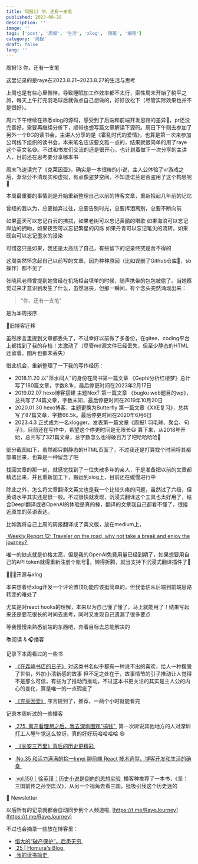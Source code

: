 ```yaml
---
title: 周报13 你，还有一支笔
published: 2023-08-28
description: ''
image: ''
tags: ['post', '周报', '生活', 'xlog', '随笔', '编程']
category: '周报'
draft: false
lang: ''
---
```

 周报13 你，还有一支笔




<!-- ![image](./attachments/bafybeicrrkfup357iv77gcwiuza77rwyxr7q6eez7sisbht4qju5kgh46e.png) -->




这里记录的是raye在2023.8.21~2023.8.27的生活与思考

上周也是有些心里憔悴，导致睡眠加工作效率都不太行，索性周末开始了躺平之旅，每天上午打完羽毛球后就做点自己想做的，好好放松下（尽管实际效果也并不是很好）。

周六下午继续在熟悉xlog的源码，感受到了后端和前端开发思路的差异🥹，pr还没完善好，需要再继续分析下，顺带也想写篇文章解读下源码。周日下午则去参加了另外一个BG的读书会，主讲人分享的是《霍乱时代的爱情》，也算是第一次来参加公司线下组织的读书会，本来笔名应该要文雅一点的，结果就很简单的用了raye这个英文名😅。不过和书友们交流的还是很开心，也计划着做下一次分享的主讲人，目前还在思考要分享哪本书

周末飞速读完了《克莱因壶》，确实是一本很棒的小说，主人公体验了vr游戏之后，渐渐分不清现实和虚拟，有点像盗梦空间，不知道诺兰是否盗用了这个构思呢🤔

本周最重要的事情则是开始重新整理自己以前的博客文章，重新拾起几年前的记忆

曾经的我以为，总要抛弃过往，总要告别时光，总要挥泪离别，总要不断向前

如果蓝天可以忘记白云的拂拭，如果老树可以忘记黄鹂的啭歌
如果海浪可以忘记岸边的拥吻，如果夜空可以忘记繁星的闪烁
如果丹青可以忘记笔尖的流转，如果砚台可以忘记墨水的浸染

可惜这只是如果，我还是太高估了自己，有些留下的记录终究是舍不得的

这周突然怀念起自己以前写的文章，因为种种原因（比如误删了Github仓库🥲，sb操作）都不见了

张晓风老师曾提到她曾经在机场柜台填单的时候，随声携带的包包被偷了。当她察觉过来才意识到发生了什么，虽然沮丧，但那一瞬间，有个念头突然涌现出来：

> "你，还有一支笔"

是为本周报序

 📝旧博客迁移

虽然序言里提到文章都丢失了，不过幸好以前做了多备份，在gitee、coding平台上都找到了我的存档！太激动了（尽管md源文件已经丢失，但至少静态的HTML还留着，图片也都未丢失）

借此机会，重新整理了一下我的写作经历：
- 2018.11.20 以"萍水间人"的身份在简书第一篇文章 《Gephi分析红楼梦》总计写了160篇文章，字数8.1k，最后停更时间在2023年2月17日
- 2019.02.07 hexo博客搭建 主题NexT 第一篇文章 《bugku web题目的wp》，总共写了74篇文章，字数未知，最后停更时间在2019年10月20日
- 2020.01.30 hexo博客，主题更换为Butterfly 第一篇文章《XXE复习》，总共写了87篇文章，字数66.5k。最后停更时间在2020年6月6日
- 2023.4.3 正式成为一名xlogger，发表第一篇文章《周报1 羽毛球、聚会、句子》，目前还在写作中，希望这个停更时间是无限长😃
算下来，从2018年开始，总共写了321篇文章，总字数怎么也得破百万了吧哈哈哈哈🤣

部分截图如下，虽然都只剩静态的HTML页面了，不过我还是打算找个时间将其都部署出来，也算是一种留念了吧


<!-- ![image](./attachments/bafkreigpawvompa3jhe4ohyoattliuqncsysn42usd5bhpvjqzk6efr7bq.png) -->



<!-- ![image](./attachments/bafybeiancgdymoxmqx5qc63tizvsxzycuxjfrz2tffzsrhbebsa33wxr4i.png) -->



<!-- ![image](./attachments/bafybeienxn5cj6ofhgs2yscw56t4nl25ea2iz7c2xv5xtqmsz7rifm263y.png) -->

找回文章的那一刻，就感觉找到了一位失散多年的亲人，于是准备把以前的文章都精选出来，并且重新加工下，搬运到xlog上，目前还在缓慢进行中

除此之外，怎么将文章翻译文英文也是我一个比较头疼的问题，虽然过了六级，但英语水平其实还是很一般。不过很快就发现，沉浸式翻译这个工具也太好用了，结合Deepl翻译或者OpenAI的体验是真的棒，翻译的文章我自己都看不懂了，很接近原生的英语表达。

比如我将自己上周的周报翻译成了英文版，放在medium上，

[ Weekly Report 12: Traveler on the road, why not take a break and enjoy the journey? ](https://rayepeng.medium.com/weekpost12-3bafcf78faec)

唯一的缺点就是价格太高，但是我的OpenAI免费用量已经到期了，如果想要用自己的API token就得重新注册个账号🫠。懒得折腾，就当支持下沉浸式翻译插件了🤣

 👨🏻‍💻开源与xlog

本来想着给xlog开发一个评论置顶功能应该挺简单的，但我低估从后端到前端思路转变的难处了

尤其是对react hooks的理解，本来以为自己懂了懂了，马上就能用了！结果写起来还是要花很长的时间去思考，同时又发现自己遗漏了很多要点

等我慢慢来熟悉前端的东西吧，奔着目标去总能解决的

 📚阅读 & 🎧播客

记录下本周看过的一些书

-  [《在森崎书店的日子》](https://weread.qq.com/web/bookDetail/e7232170813ab7c05g0128b0)
对这类书名似乎都有一种说不出的喜欢，给人一种摆脱了世俗，外加小清新感的故事
但不足之处在于，故事情节的引子推动让人觉得不是那么可信，有些为了推动而推动。不过这本书更关注的其实是主人公的内心的变化，算是唯一的一点瑕疵了

-  [《克莱因壶》](https://weread.qq.com/web/bookDetail/31e32cc071cad2bd31e0252)
序言提到了，推荐，一两个小时就能看完

记录本周听过的一些播客

- [ 275. 离开看理想之后，我去深圳围观"搞钱" ](https://www.xiaoyuzhoufm.com/episode/63757ba2b8a7376c7e15d6c0)
第一次听说其他地方的人对深圳打工人睡午觉这么惊讶，真的好好玩哈哈哈哈 😆

- [ 《长安三万里》背后的历史更精彩 ](https://www.xiaoyuzhoufm.com/episode/64af8aeefcfe2c92feb7af0d?s=eyJ1IjogIjY0YjhiYzc0ZWRjZTY3MTA0YWRhNmU1OCJ9)
- [ No.35 和活力满满的拾一Innei 聊前端 React 技术选型、博客开发和生活的确幸 ](https://www.xiaoyuzhoufm.com/episode/64e62b09e490c5dee547778b?s=eyJ1IjogIjY0YjhiYzc0ZWRjZTY3MTA0YWRhNmU1OCJ9)
- [ vol.150｜徐英瑾：历史小说是倒向的思想实验 ](https://www.xiaoyuzhoufm.com/episode/64adedbc5142ef4a6cb4eece?s=eyJ1IjogIjY0YjhiYzc0ZWRjZTY3MTA0YWRhNmU1OCJ9)
播客种推荐了一本书，《坚：三国前传之孙坚匡汉》，从另一个视角去看三国，挺吸引我这个历史迷的


 📮 Newsletter

以后所有的记录就都会自动同步到个人频道啦, [https://t.me/RayeJourney](https://t.me/RayeJourney)

不过也会摘录一些放在博客里：

- [恒大的“破产保护”，后患无穷 ](https://mp.weixin.qq.com/s/Gz1JvJOnO39D1zmhHqLdgg)
- [ 25 | Homura's Blog ](https://homura.live/2023/08/23/Life/25/)
- [ 我的读书简史 ](https://blog.peterchen97.cn/posts/16-%E6%88%91%E7%9A%84%E8%AF%BB%E4%B9%A6%E7%AE%80%E5%8F%B2/)



[]()